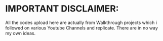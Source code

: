 # IMPORTANT DISCLAIMER:  
All the codes upload here are actually from Walkthrough projects which i followed on various Youtube Channels and replicate. There are in no way my own ideas. 
